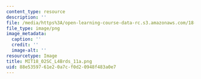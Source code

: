 ```yaml
---
content_type: resource
description: ''
file: /media/https%3A/open-learning-course-data-rc.s3.amazonaws.com/18-02sc-multivariable-calculus-fall-2010/88e5359761e20a7cf0d20948f483a0e7_MIT18_02SC_L4Brds_11a.png
file_type: image/png
image_metadata:
  caption: ''
  credit: ''
  image-alt: ''
resourcetype: Image
title: MIT18_02SC_L4Brds_11a.png
uid: 88e53597-61e2-0a7c-f0d2-0948f483a0e7
---
```


